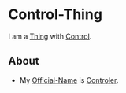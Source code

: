 # Control-Thing

I am a [Thing](60003.md) with [Control](60176.md).

## About

- My [Official-Name](611003.md) is [Controler](60185.md).
